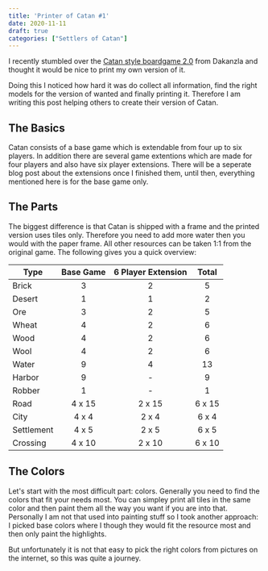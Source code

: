 ```yaml
---
title: 'Printer of Catan #1'
date: 2020-11-11
draft: true
categories: ["Settlers of Catan"]
---
```


I recently stumbled over the [Catan style boardgame 2.0](https://www.thingiverse.com/thing:2525047) from Dakanzla and thought it would be nice to print my own version of it.

Doing this I noticed how hard it was do collect all information, find the right models for the version of wanted and finally printing it. Therefore I am writing this post helping others to create their version of Catan.

## The Basics

Catan consists of a base game which is extendable from four up to six players. In addition there are several game extentions which are made for four players and also have six player extensions. There will be a seperate blog post about the extensions once I finished them, until then, everything mentioned here is for the base game only.

## The Parts

The biggest difference is that Catan is shipped with a frame and the printed version uses tiles only. Therefore you need to add more water then you would with the paper frame. All other resources can be taken 1:1 from the original game. The following gives you a quick overview:


| Type   | Base Game | 6 Player Extension | Total |
|--------|:---------:|:------------------:|:-----:|
| Brick  | 3         | 2                  | 5     |
| Desert | 1         | 1                  | 2     |
| Ore    | 3         | 2                  | 5     |
| Wheat  | 4         | 2                  | 6     |
| Wood   | 4         | 2                  | 6     |
| Wool   | 4         | 2                  | 6     |
| Water  | 9         | 4                  | 13    |
| Harbor | 9         | -                  | 9     |
| Robber | 1         | -                  | 1     |
| Road   | 4 x 15    | 2 x 15             | 6 x 15|
| City   | 4 x 4     | 2 x 4              | 6 x 4 |
| Settlement | 4 x 5 | 2 x 5              | 6 x 5 |
| Crossing | 4 x 10  | 2 x 10             | 6 x 10|

## The Colors

Let's start with the most difficult part: colors. Generally you need to find the colors that fit your needs most. You can simpley print all tiles in the same color and then paint them all the way you want if you are into that. Personally I am not that used into painting stuff so I took another approach: I picked base colors where I though they would fit the resource most and then only paint the highlights.

But unfortunately it is not that easy to pick the right colors from pictures on the internet, so this was quite a journey.
